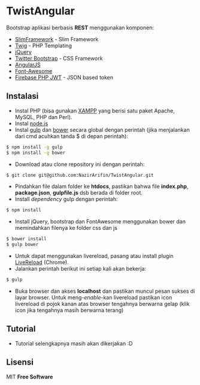 # TwistAngular

Bootstrap aplikasi berbasis __REST__ menggunakan komponen:

  * [SlimFramework](http://www.slimframework.com/) - Slim Framework
  * [Twig](http://twig.sensiolabs.org/) - PHP Templating
  * [jQuery](https://jquery.com/)
  * [Twitter Bootstrap](http://getbootstrap.com/) - CSS Framework
  * [AngularJS](https://angularjs.org/)
  * [Font-Awesome](https://fortawesome.github.io/Font-Awesome/)
  * [Firebase PHP JWT](https://github.com/firebase/php-jwt) - JSON based token

## Instalasi
- Instal PHP (bisa gunakan [XAMPP](https://www.apachefriends.org/download.html) yang berisi satu paket Apache, MySQL, PHP dan Perl). 
- Instal [node.js](https://nodejs.org/)
- Instal [gulp](gulpjs.com/) dan [bower](http://bower.io/) secara global dengan perintah (jika menjalankan dari cmd acuhkan tanda $ di depan perintah):
```sh
$ npm install -g gulp
$ npm install -g bower
```
- Download atau clone repository ini dengan perintah:
```sh
$ git clone git@github.com:NazirArifin/TwistAngular.git
```
- Pindahkan file dalam folder ke __htdocs__, pastikan bahwa file __index.php__, __package.json__, __gulpfile.js__ dsb berada di folder root.
- Install _dependency_ gulp dengan perintah:
```sh
$ npm install
```
- Install jQuery, bootstrap dan FontAwesome menggunakan bower dan memindahkan filenya ke folder css dan js
```sh
$ bower install
$ gulp bower
```
- Untuk dapat menggunakan livereload, pasang atau install plugin [LiveReload](https://chrome.google.com/webstore/detail/livereload/jnihajbhpnppcggbcgedagnkighmdlei) (Chrome).
- Jalankan perintah berikut ini setiap kali akan bekerja:
```sh
$ gulp
```
- Buka browser dan akses __localhost__ dan pastikan muncul pesan sukses di layar browser. Untuk meng-_enable_-kan livereload pastikan icon livereload di pojok kanan atas browser tengahnya berwarna gelap (klik icon jika tengahnya masih berwarna terang)

## Tutorial
- Tutorial selengkapnya masih akan dikerjakan :D

## Lisensi
MIT
__Free Software__